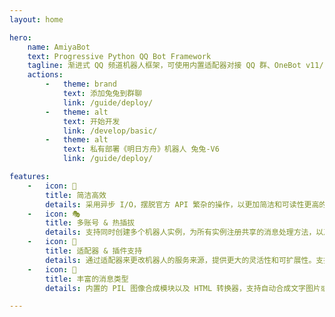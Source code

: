 ```yaml
---
layout: home

hero:
    name: AmiyaBot
    text: Progressive Python QQ Bot Framework
    tagline: 渐进式 QQ 频道机器人框架，可使用内置适配器对接 QQ 群、OneBot v11/12、KOOK 等机器人平台。
    actions:
        -   theme: brand
            text: 添加兔兔到群聊
            link: /guide/deploy/
        -   theme: alt
            text: 开始开发
            link: /develop/basic/
        -   theme: alt
            text: 私有部署《明日方舟》机器人 兔兔-V6
            link: /guide/deploy/

features:
    -   icon: 🚀
        title: 简洁高效
        details: 采用异步 I/O，摆脱官方 API 繁杂的操作，以更加简洁和可读性更高的代码让你专注于你的业务逻辑。
    -   icon: 🎭
        title: 多账号 & 热插拔
        details: 支持同时创建多个机器人实例，为所有实例注册共享的消息处理方法，以及在多账号实例内动态增删机器人。
    -   icon: 🧩
        title: 适配器 & 插件支持
        details: 通过适配器来更改机器人的服务来源，提供更大的灵活性和可扩展性。支持插件开发方案，将业务和主程序分离，使机器人更加生态化和可定制化。
    -   icon: 🎉
        title: 丰富的消息类型
        details: 内置的 PIL 图像合成模块以及 HTML 转换器，支持自动合成文字图片或渲染 WEB 或 Markdown 合成图片，轻松实现你的绝佳创意。

---
```


